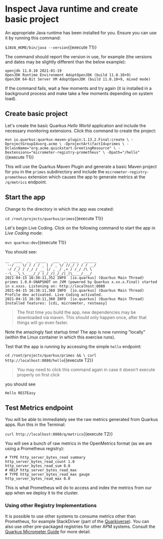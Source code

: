 # Inspect Java runtime and create basic project

An appropriate Java runtime has been installed for you. Ensure you can use it by running this command:

`$JAVA_HOME/bin/java --version`{{execute T1}}

The command should report the version in use, for example (the versions and dates may be slightly different than the below example):

```console
openjdk 11.0.10 2021-01-19
OpenJDK Runtime Environment AdoptOpenJDK (build 11.0.10+9)
OpenJDK 64-Bit Server VM AdoptOpenJDK (build 11.0.10+9, mixed mode)
```

If the command fails, wait a few moments and try again (it is installed in a background process and make take a few moments depending on system load).

## Create basic project

Let's create the basic Quarkus _Hello World_ application and include the necessary monitoring extensions. Click this command to create the project:

`mvn io.quarkus:quarkus-maven-plugin:1.13.2.Final:create \
    -DprojectGroupId=org.acme \
    -DprojectArtifactId=primes \
    -DclassName="org.acme.quickstart.GreetingResource" \
    -Dextensions="micrometer-registry-prometheus" \
    -Dpath="/hello"`{{execute T1}}

This will use the Quarkus Maven Plugin and generate a basic Maven project for you in the `primes` subdirectory and include the `micrometer-registry-prometheus` extension which causes the app to generate metrics at the `/q/metrics` endpoint.

## Start the app

Change to the directory in which the app was created:

`cd /root/projects/quarkus/primes`{{execute T1}}

Let's begin Live Coding. Click on the following command to start the app in _Live Coding_ mode:

`mvn quarkus:dev`{{execute T1}}

You should see:

```console
__  ____  __  _____   ___  __ ____  ______
 --/ __ \/ / / / _ | / _ \/ //_/ / / / __/
 -/ /_/ / /_/ / __ |/ , _/ ,< / /_/ /\ \
--\___\_\____/_/ |_/_/|_/_/|_|\____/___/
2021-04-15 16:38:11,352 INFO  [io.quarkus] (Quarkus Main Thread) primes 1.0.0-SNAPSHOT on JVM (powered by Quarkus x.xx.x.Final) started in x.xxxs. Listening on: http://localhost:8080
2021-04-15 16:38:11,360 INFO  [io.quarkus] (Quarkus Main Thread) Profile dev activated. Live Coding activated.
2021-04-15 16:38:11,360 INFO  [io.quarkus] (Quarkus Main Thread) Installed features: [cdi, micrometer, resteasy]
```

> The first time you build the app, new dependencies may be downloaded via maven. This should only happen once, after that things will go even faster.

Note the amazingly fast startup time! The app is now running "locally" (within the Linux container in which this exercise runs).

Test that the app is running by accessing the simple `hello` endpoint:

`cd /root/projects/quarkus/primes && \
  curl http://localhost:8080/hello`{{execute T2}}

> You may need to click this command again in case it doesn't execute properly on first click

you should see

```console
Hello RESTEasy
```

## Test Metrics endpoint

You will be able to immediately see the raw metrics generated from Quarkus apps. Run this in the Terminal:

`curl http://localhost:8080/q/metrics`{{execute T2}}

You will see a bunch of raw metrics in the OpenMetrics format (as we are using a Prometheus registry):

```console
# TYPE http_server_bytes_read summary
http_server_bytes_read_count 1.0
http_server_bytes_read_sum 0.0
# HELP http_server_bytes_read_max
# TYPE http_server_bytes_read_max gauge
http_server_bytes_read_max 0.0
```

This is what Prometheus will do to access and index the metrics from our app when we deploy it to the cluster.

### Using other Registry Implementations

It is possible to use other systems to consume metrics other than Prometheus, for example StackDriver (part of the [Quarkiverse](https://github.com/quarkiverse/quarkiverse-micrometer-registry)). You can also use other pre-packaged registries for other APM systems. Consult the [Quarkus Micrometer Guide](https://quarkus.io/guides/micrometer) for more detail.